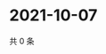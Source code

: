 # 2021-10-07

共 0 条

<!-- BEGIN WEIBO -->
<!-- 最后更新时间 Thu Oct 07 2021 07:14:18 GMT+0800 (China Standard Time) -->

<!-- END WEIBO -->
